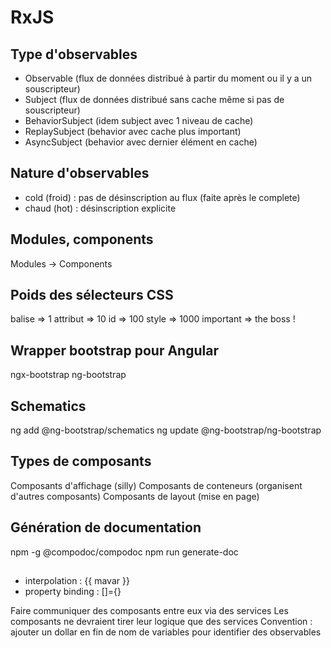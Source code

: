 # RxJS

## Type d'observables

* Observable (flux de données distribué à partir du moment ou il y a un souscripteur)
* Subject (flux de données distribué sans cache même si pas de souscripteur)
* BehaviorSubject (idem subject avec 1 niveau de cache)
* ReplaySubject (behavior avec cache plus important)
* AsyncSubject (behavior avec dernier élément en cache)

## Nature d'observables

* cold (froid) : pas de désinscription au flux (faite après le complete)
* chaud (hot) : désinscription explicite

## Modules, components
Modules -> Components

## Poids des sélecteurs CSS
balise => 1
attribut => 10
id => 100
style => 1000
important => the boss !

## Wrapper bootstrap pour Angular
ngx-bootstrap
ng-bootstrap

## Schematics
ng add @ng-bootstrap/schematics
ng update @ng-bootstrap/ng-bootstrap

## Types de composants
Composants d'affichage (silly)
Composants de conteneurs (organisent d'autres composants)
Composants de layout (mise en page)

## Génération de documentation
npm -g @compodoc/compodoc
npm run generate-doc

## 
* interpolation : {{ mavar }}
* property binding : []={}

Faire communiquer des composants entre eux via des services
Les composants ne devraient tirer leur logique que des services
Convention : ajouter un dollar en fin de nom de variables pour identifier des observables
